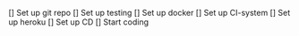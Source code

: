 [] Set up git repo
[] Set up testing
[] Set up docker
[] Set up CI-system
[] Set up heroku
[] Set up CD 
[] Start coding